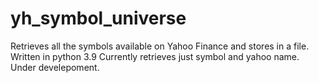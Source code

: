 # yh_symbol_universe
Retrieves all the symbols available on Yahoo Finance and stores in a file.
Written in python 3.9
Currently retrieves just symbol and yahoo name.
Under develepoment.
